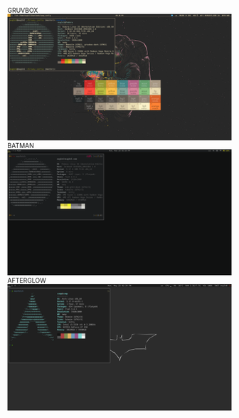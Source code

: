 GRUVBOX
![Screenshot](./gruvbox/screenshots/main.png)
BATMAN
![Screenshot](./batman/screenshots/main.png)
AFTERGLOW
![Screenshot](./afterglow/screenshots/main.png)
